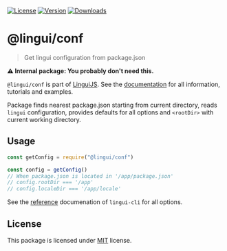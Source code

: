 [![License][badge-license]][license]
[![Version][badge-version]][package]
[![Downloads][badge-downloads]][package]

# @lingui/conf

> Get lingui configuration from package.json

**⚠️ Internal package: You probably don't need this.**

`@lingui/conf` is part of [LinguiJS][linguijs]. See the [documentation][documentation] for all information, tutorials and examples.

Package finds nearest package.json starting from current directory, reads `lingui` configuration, provides defaults for all options and `<rootDir>` with current working directory.

## Usage

```js
const getConfig = require("@lingui/conf")

const config = getConfig()
// When package.json is located in '/app/package.json'
// config.rootDir === '/app'
// config.localeDir === '/app/locale'
```

See the [reference][reference] documenation of `lingui-cli` for all options.

## License

This package is licensed under [MIT][license] license.

[license]: https://github.com/lingui/js-lingui/blob/main/LICENSE
[linguijs]: https://github.com/lingui/js-lingui
[documentation]: https://lingui.js.org/
[reference]: https://lingui.js.org/ref/conf.html
[package]: https://www.npmjs.com/package/@lingui/conf
[badge-downloads]: https://img.shields.io/npm/dw/@lingui/conf.svg
[badge-version]: https://img.shields.io/npm/v/@lingui/conf.svg
[badge-license]: https://img.shields.io/npm/l/@lingui/conf.svg
